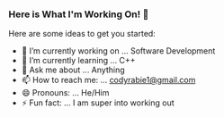 ### Here is What I'm Working On! 👋

Here are some ideas to get you started:

- 🔭 I’m currently working on ... Software Development
- 🌱 I’m currently learning ... C++
- 💬 Ask me about ... Anything
- 📫 How to reach me: ... codyrabie1@gmail.com
- 😄 Pronouns: ... He/Him
- ⚡ Fun fact: ... I am super into working out

